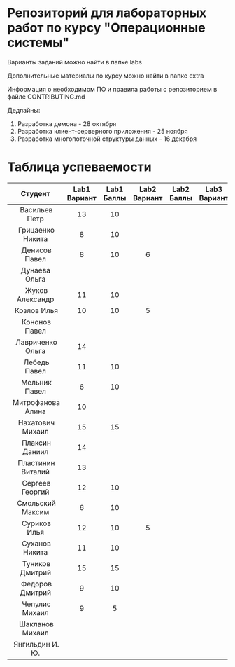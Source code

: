 # Репозиторий для лабораторных работ по курсу "Операционные системы"

Варианты заданий можно найти в папке labs

Дополнительные материалы по курсу можно найти в папке extra

Информация о необходимом ПО и правила работы с репозиторием в файле CONTRIBUTING.md

Дедлайны:
1. Разработка демона - 28 октября
2. Разработка клиент-серверного приложения - 25 ноября
3. Разработка многопоточной структуры данных - 16 декабря

# Таблица успеваемости
| Студент | Lab1 Вариант | Lab1 Баллы | Lab2 Вариант | Lab2 Баллы| Lab3 Вариант | Lab3 Баллы | Сумма |
| :---: | :---: | :---: | :---: | :---: | :---: | :---: | :---: |
| Васильев Петр |13|10|||||||10|
| Грицаенко Никита |8|10|||||10|
| Денисов Павел |8|10|6||||10|
| Дунаева Ольга ||||||||
| Жуков Александр |11|10|||||10|
| Козлов Илья |10|10|5||||10|
| Кононов Павел ||||||||
| Лавриченко Ольга |14|||||||
| Лебедь Павел |11|10|||||10|
| Мельник Павел |6|10|||||10|
| Митрофанова Алина |10|||||||
| Нахатович Михаил |15|15|||||15|
| Плаксин Даниил |14|||||||
| Пластинин Виталий |13|||||||||
| Сергеев Георгий |12|10|||||10|
| Смольский Максим |6|10|||||10|
| Суриков Илья |12|10|5||||10|
| Суханов Никита |11|10|||||10|
| Туников Дмитрий |15|15|||||15|
| Федоров Дмитрий |9|10|||||10|
| Чепулис Михаил |9|5|||||5|
| Шакланов Михаил ||||||||
| Янгильдин И. Ю. ||||||||
